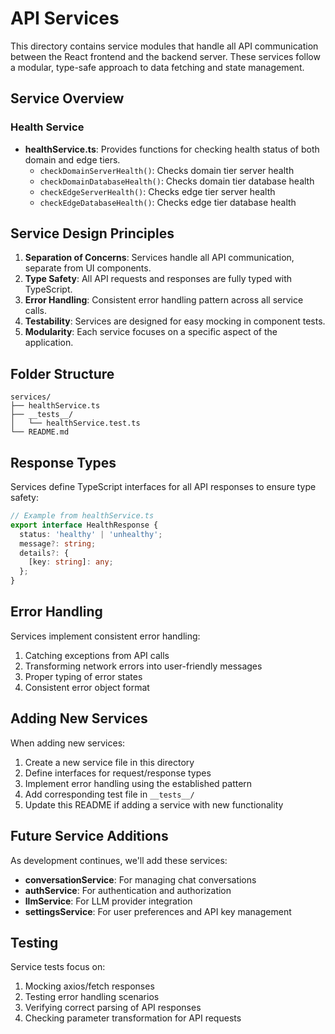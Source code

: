 # API Services

This directory contains service modules that handle all API communication between the React frontend and the backend server. These services follow a modular, type-safe approach to data fetching and state management.

## Service Overview

### Health Service

- **healthService.ts**: Provides functions for checking health status of both domain and edge tiers.
  - `checkDomainServerHealth()`: Checks domain tier server health
  - `checkDomainDatabaseHealth()`: Checks domain tier database health
  - `checkEdgeServerHealth()`: Checks edge tier server health
  - `checkEdgeDatabaseHealth()`: Checks edge tier database health

## Service Design Principles

1. **Separation of Concerns**: Services handle all API communication, separate from UI components.
2. **Type Safety**: All API requests and responses are fully typed with TypeScript.
3. **Error Handling**: Consistent error handling pattern across all service calls.
4. **Testability**: Services are designed for easy mocking in component tests.
5. **Modularity**: Each service focuses on a specific aspect of the application.

## Folder Structure

```
services/
├── healthService.ts
├── __tests__/
│   └── healthService.test.ts
└── README.md
```

## Response Types

Services define TypeScript interfaces for all API responses to ensure type safety:

```typescript
// Example from healthService.ts
export interface HealthResponse {
  status: 'healthy' | 'unhealthy';
  message?: string;
  details?: {
    [key: string]: any;
  };
}
```

## Error Handling

Services implement consistent error handling:

1. Catching exceptions from API calls
2. Transforming network errors into user-friendly messages
3. Proper typing of error states
4. Consistent error object format

## Adding New Services

When adding new services:

1. Create a new service file in this directory
2. Define interfaces for request/response types
3. Implement error handling using the established pattern
4. Add corresponding test file in `__tests__/`
5. Update this README if adding a service with new functionality

## Future Service Additions

As development continues, we'll add these services:

- **conversationService**: For managing chat conversations
- **authService**: For authentication and authorization
- **llmService**: For LLM provider integration
- **settingsService**: For user preferences and API key management

## Testing

Service tests focus on:

1. Mocking axios/fetch responses
2. Testing error handling scenarios
3. Verifying correct parsing of API responses
4. Checking parameter transformation for API requests
